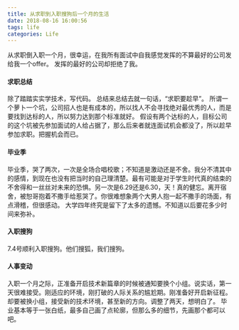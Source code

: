```yaml
---
title: 从求职到入职搜狗后一个月的生活
date: 2018-08-16 16:00:56
tags: life
categories: Life
---
```

从求职倒入职一个月，很幸运，在我所有面试中自我感觉发挥的不算最好的公司发给我一个offer。
发挥的最好的公司却拒绝了我。
<!--more-->
#### 求职总结
除了踏踏实实学技术，写代码。
总结来总结去就一句话，“求职要趁早”。
所谓一个萝卜一个坑，公司招人也是有成本的，所以找人不会寻找绝对最优秀的人，而是要找到达标的人，所以努力达到那个标准就好。
假设有两个达标的人，目标公司的这个坑被先参加面试的人给占据了，那么后来者就连面试机会都没了，所以趁早参加求职。把握机会而已。

#### 毕业季
毕业季，哭了两次，一次是全场合唱校歌；不知道是激动还是不舍。我分不清其中的感情，到现在也没有把当时的自己理清楚。最有可能是对于学生时代真的结束的不舍得和一丝丝对未来的恐惧。另一次是6.29还是6.30，天！真的健忘。离开宿舍，被恕哥抱着不撒手给惹哭了。你很难想象两个大男人抱一起不撒手的场面，有点滑稽，但很感动。
大学四年终究是留下了太多的遗憾。不知道以后要花多少时间来弥补。

#### 入职搜狗
7.4号顺利入职搜狗。他们搜狐，我们搜狗。

#### 人事变动
入职一个月之际，正准备开启技术新篇章的时候被通知要换个小组。说实话，第一天很难接受。刚适应的环境，刚打破的人际关系的尴尬期。刚准备好开启新征程。
却要被换小组，接受新的技术环境，甚至新的方向。调整了两天，想明白了。
毕业基本等于一张白纸，最多自己画了点轮廓，但那么多的细节，先画那个都可以吧。